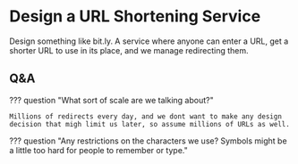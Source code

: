 # Design a URL Shortening Service

Design something like bit.ly. A service where anyone can enter a URL, get a shorter URL to use in its place, and we manage redirecting them.

## Q&A

??? question "What sort of scale are we talking about?"

    Millions of redirects every day, and we dont want to make any design decision that migh limit us later, so assume millions of URLs as well.

??? question "Any restrictions on the characters we use? Symbols might be a little too hard for people to remember or type."

     